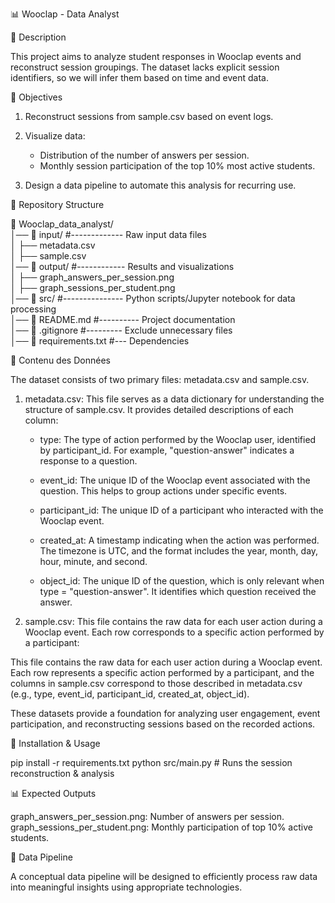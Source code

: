 📊 Wooclap - Data Analyst

📌 Description

This project aims to analyze student responses in Wooclap events and reconstruct session groupings. The dataset lacks explicit session identifiers, so we will infer them based on time and event data.

🎯 Objectives

1. Reconstruct sessions from sample.csv based on event logs.

2. Visualize data:
    - Distribution of the number of answers per session.
    - Monthly session participation of the top 10% most active students.
3. Design a data pipeline to automate this analysis for recurring use.

📁 Repository Structure

📂 Wooclap_data_analyst/ <br>
│── 📂 input/ #------------- Raw input data files <br>
│   ├── metadata.csv <br>
│   ├── sample.csv  <br>
│── 📂 output/ #------------ Results and visualizations <br>
│   ├── graph_answers_per_session.png <br>
│   ├── graph_sessions_per_student.png <br>
│── 📂 src/ #--------------- Python scripts/Jupyter notebook for data processing <br>
│── 📜 README.md #---------- Project documentation <br>
│── 📜 .gitignore #--------- Exclude unnecessary files <br>
│── 📜 requirements.txt #--- Dependencies <br>



📄 Contenu des Données

The dataset consists of two primary files: metadata.csv and sample.csv.

1. metadata.csv: This file serves as a data dictionary for understanding the structure of sample.csv. It provides detailed descriptions of each column:

    - type: The type of action performed by the Wooclap user, identified by participant_id. For example, "question-answer" indicates a response to a question.

    - event_id: The unique ID of the Wooclap event associated with the question. This helps to group actions under specific events.

    - participant_id: The unique ID of a participant who interacted with the Wooclap event.

    - created_at: A timestamp indicating when the action was performed. The timezone is UTC, and the format includes the year, month, day, hour, minute, and second.

    - object_id: The unique ID of the question, which is only relevant when type = "question-answer". It identifies which question received the answer.

2. sample.csv: This file contains the raw data for each user action during a Wooclap event. Each row corresponds to a specific action performed by a participant:

This file contains the raw data for each user action during a Wooclap event. Each row represents a specific action performed by a participant, and the columns in sample.csv correspond to those described in metadata.csv (e.g., type, event_id, participant_id, created_at, object_id).

These datasets provide a foundation for analyzing user engagement, event participation, and reconstructing sessions based on the recorded actions.

🚀 Installation & Usage

pip install -r requirements.txt
python src/main.py  # Runs the session reconstruction & analysis

📊 Expected Outputs

graph_answers_per_session.png: Number of answers per session.
graph_sessions_per_student.png: Monthly participation of top 10% active students.

🔧 Data Pipeline

A conceptual data pipeline will be designed to efficiently process raw data into meaningful insights using appropriate technologies.

